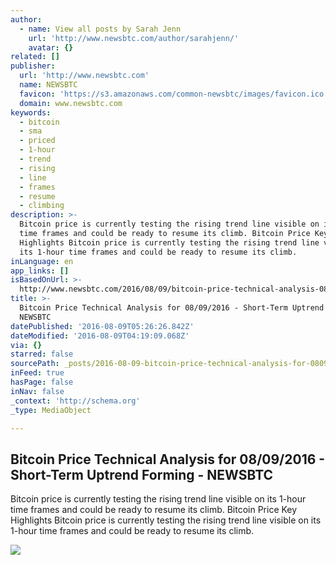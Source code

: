 ```yaml
---
author:
  - name: View all posts by Sarah Jenn
    url: 'http://www.newsbtc.com/author/sarahjenn/'
    avatar: {}
related: []
publisher:
  url: 'http://www.newsbtc.com'
  name: NEWSBTC
  favicon: 'https://s3.amazonaws.com/common-newsbtc/images/favicon.ico'
  domain: www.newsbtc.com
keywords:
  - bitcoin
  - sma
  - priced
  - 1-hour
  - trend
  - rising
  - line
  - frames
  - resume
  - climbing
description: >-
  Bitcoin price is currently testing the rising trend line visible on its 1-hour
  time frames and could be ready to resume its climb. Bitcoin Price Key
  Highlights Bitcoin price is currently testing the rising trend line visible on
  its 1-hour time frames and could be ready to resume its climb.
inLanguage: en
app_links: []
isBasedOnUrl: >-
  http://www.newsbtc.com/2016/08/09/bitcoin-price-technical-analysis-08092016-short-term-uptrend-forming/
title: >-
  Bitcoin Price Technical Analysis for 08/09/2016 - Short-Term Uptrend Forming -
  NEWSBTC
datePublished: '2016-08-09T05:26:26.842Z'
dateModified: '2016-08-09T04:19:09.068Z'
via: {}
starred: false
sourcePath: _posts/2016-08-09-bitcoin-price-technical-analysis-for-08092016-short-term.md
inFeed: true
hasPage: false
inNav: false
_context: 'http://schema.org'
_type: MediaObject

---
```

<article style=""><h1>Bitcoin Price Technical Analysis for 08/09/2016 - Short-Term Uptrend Forming - NEWSBTC</h1><p>Bitcoin price is currently testing the rising trend line visible on its 1-hour time frames and could be ready to resume its climb. Bitcoin Price Key Highlights Bitcoin price is currently testing the rising trend line visible on its 1-hour time frames and could be ready to resume its climb.</p><img src="http://s3.amazonaws.com/main-newsbtc-images/2016/08/09043906/160809_bitcoin.png" /></article>